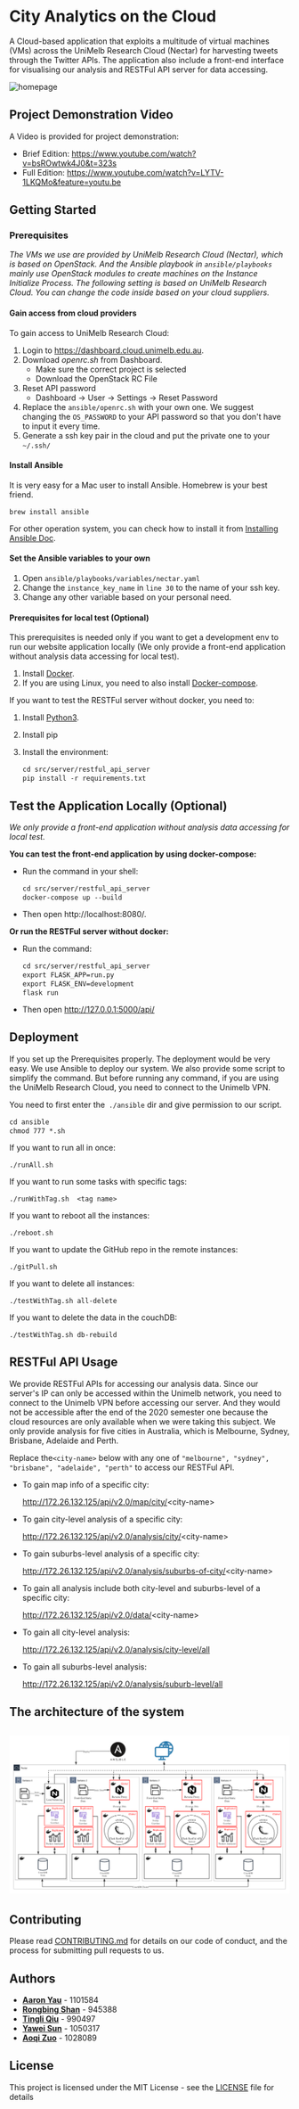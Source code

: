 # City Analytics on the Cloud

A Cloud-based application that exploits a multitude of virtual machines (VMs) across the UniMelb Research Cloud (Nectar) for harvesting tweets through the Twitter APIs. The application also include a front-end interface for visualising our analysis and RESTFul API server for data accessing.

![homepage](img/homepage.png)



##   Project Demonstration Video

A Video is provided for project demonstration:
- Brief Edition: https://www.youtube.com/watch?v=bsROwtwk4J0&t=323s
- Full Edition: https://www.youtube.com/watch?v=LYTV-1LKQMo&feature=youtu.be

## Getting Started

### Prerequisites

*The VMs we use are provided by UniMelb Research Cloud (Nectar), which is based on OpenStack. And the Ansible playbook in `ansible/playbooks` mainly use OpenStack modules to create machines on the Instance Initialize Process. The following setting is based on UniMelb Research Cloud. You can change the code inside based on your cloud suppliers.*

#### Gain access from cloud providers

To gain access to UniMelb Research Cloud:

1. Login to https://dashboard.cloud.unimelb.edu.au. 
2. Download *openrc.sh* from Dashboard.
   * Make sure the correct project is selected
   * Download the OpenStack RC File
3. Reset API password
   * Dashboard -> User -> Settings -> Reset Password
4. Replace the `ansible/openrc.sh` with your own one. We suggest changing the `OS_PASSWORD` to your API password so that you don't have to input it every time.
5. Generate a ssh key pair in the cloud and put the private one to your `~/.ssh/`

#### Install Ansible

It is very easy for a Mac user to install Ansible. Homebrew is your best friend.

```
brew install ansible
```

For other operation system, you can check how to install it from [Installing Ansible Doc](https://docs.ansible.com/ansible/latest/installation_guide/intro_installation.html).

#### Set the Ansible variables to your own

1. Open `ansible/playbooks/variables/nectar.yaml` 
2. Change the `instance_key_name` in `line 30` to the name of your ssh key.
3. Change any other variable based on your personal need.

#### Prerequisites for local test (Optional)

This prerequisites is needed only if you want to get a development env to run our website application locally (We only provide a front-end application without analysis data accessing for local test). 

1. Install [Docker](https://docs.docker.com/get-docker/).
2. If you are using Linux, you need to also install [Docker-compose](https://docs.docker.com/compose/install/).

If you want to test the RESTFul server without docker, you need to:

1. Install [Python3](https://www.python.org/downloads/).

2. Install pip

3. Install the environment:

   ```shell
   cd src/server/restful_api_server
   pip install -r requirements.txt
   ```

## Test the Application Locally (Optional)

*We only provide a front-end application without analysis data accessing for local test.*

**You can test the front-end application by using docker-compose:**

* Run the command in your shell:

  ```shell
  cd src/server/restful_api_server
  docker-compose up --build
  ```

* Then open http://localhost:8080/.

**Or run the RESTFul server without docker:**

* Run the command:

  ```shell
  cd src/server/restful_api_server
  export FLASK_APP=run.py
  export FLASK_ENV=development
  flask run
  ```

* Then open http://127.0.0.1:5000/api/

## Deployment

If you set up the Prerequisites properly. The deployment would be very easy. We use Ansible to deploy our system. We also provide some script to simplify the command. But before running any command, if you are using the UniMelb Research Cloud, you need to connect to the Unimelb VPN.

You need to first enter the` ./ansible` dir and give permission to our script.

```
cd ansible
chmod 777 *.sh
```

If you want to run all in once:

```
./runAll.sh
```

If you want to run some tasks with specific tags:

```
./runWithTag.sh  <tag name>
```

If you want to reboot all the instances:

```
./reboot.sh
```

If you want to update the GitHub repo in the remote instances:

```
./gitPull.sh
```

If you want to delete all instances:

```
./testWithTag.sh all-delete
```

If you want to delete the data in the couchDB:

```
./testWithTag.sh db-rebuild
```

## RESTFul API Usage

We provide RESTFul APIs for accessing our analysis data. Since our server's IP can only be accessed within the Unimelb network, you need to connect to the Unimelb VPN before accessing our server. And they would not be accessible after the end of the 2020 semester one because the cloud resources are only available when we were taking this subject. We only provide analysis for five cities in Australia, which is Melbourne, Sydney, Brisbane, Adelaide and Perth.

Replace the`<city-name>` below with any one of `"melbourne", "sydney", "brisbane", "adelaide", "perth"` to access our RESTFul API.

* To gain map info of a specific city:

  http://172.26.132.125/api/v2.0/map/city/<city-name\>

* To gain city-level analysis of a specific city:

  http://172.26.132.125/api/v2.0/analysis/city/<city-name\>

* To gain suburbs-level analysis of a specific city:

  http://172.26.132.125/api/v2.0/analysis/suburbs-of-city/<city-name\>

* To gain all analysis include both city-level and suburbs-level of a specific city:

  http://172.26.132.125/api/v2.0/data/<city-name\>

* To gain all city-level analysis:

  http://172.26.132.125/api/v2.0/analysis/city-level/all

* To gain all suburbs-level analysis:

  http://172.26.132.125/api/v2.0/analysis/suburb-level/all



## The architecture of the system

## ![architecture](img/architecture.png)

## Contributing

Please read [CONTRIBUTING.md](https://gist.github.com/PurpleBooth/b24679402957c63ec426) for details on our code of conduct, and the process for submitting pull requests to us.

## Authors

* [**Aaron Yau**](https://github.com/mgsweet) - 1101584  
* [**Rongbing Shan**](https://github.com/ShanRB) - 945388
* [**Tingli Qiu**](https://github.com/qiutingli) - 990497 
* [**Yawei Sun**](https://github.com/MarcoQQ) - 1050317  
* [**Aoqi Zuo**](https://github.com/aoqiz) - 1028089 

## License

This project is licensed under the MIT License - see the [LICENSE](LICENSE) file for details
